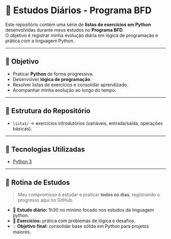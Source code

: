 # 📘 Estudos Diários - Programa BFD

Este repositório contém uma série de **listas de exercícios em Python** desenvolvidas durante meus estudos no **Programa BFD**.  
O objetivo é registrar minha evolução diária em lógica de programação e prática com a linguagem Python.

---

## 🚀 Objetivo
- Praticar **Python** de forma progressiva.  
- Desenvolver **lógica de programação**.  
- Resolver listas de exercícios e consolidar aprendizado.  
- Acompanhar minha evolução ao longo do tempo.  

---

## 📂 Estrutura do Repositório
- `lista1/` → exercícios introdutórios (variáveis, entrada/saída, operações básicas).  
---

## 🔧 Tecnologias Utilizadas
- [Python 3](https://www.python.org/)  

---

## 📅 Rotina de Estudos
> Meu compromisso é estudar e praticar **todos os dias**, registrando o progresso aqui no GitHub.  

- 📖 **Estudo diário:** 1h30 no minimo focado nos estudos da linguagem python.  
- 📝 **Exercícios:** prática com problemas de lógica e desafios.  
- 💡 **Objetivo final:** consolidar base sólida em Python para projetos maiores.  
